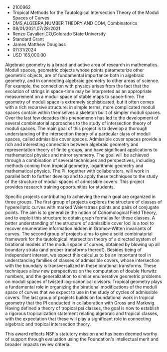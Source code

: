 
* 2100962
* Tropical Methods for the Tautological Intersection Theory of the Moduli Spaces of Curves
* DMS,ALGEBRA,NUMBER THEORY,AND COM, Combinatorics
* 08/01/2021,07/28/2021
* Renzo Cavalieri,CO,Colorado State University
* Standard Grant
* James Matthew Douglass
* 07/31/2024
* USD 165,000.00

Algebraic geometry is a broad and active area of research in mathematics. Moduli
spaces, geometric objects whose points parameterize other geometric objects, are
of fundamental importance both in algebraic geometry, and in connecting
algebraic geometry to other areas of science. For example, the connection with
physics arises from the fact that the evolution of strings in space-time may be
interpreted as an appropriate measurement on a moduli space of stable maps to
space-time. The geometry of moduli space is extremely sophisticated, but it
often comes with a rich recursive structure: in simple terms, more complicated
moduli spaces contain within themselves a skeleton built of simpler moduli
spaces. Over the last few decades this phenomenon has led to the development of
several combinatorial approaches to the study of intersection theory of moduli
spaces. The main goal of this project is to develop a thorough understanding of
the intersection theory of a particular class of moduli spaces, called
admissible cover spaces. Admissible cover spaces provide a rich and interesting
connection between algebraic geometry and representation theory of finite
groups, and have significant applications to mathematical physics and mirror
symmetry. The goal will be achieved through a combination of several techniques
and perspectives, including methods coming from tropical geometry, logarithmic
geometry and mathematical physics. The PI, together with collaborators, will
work in parallel both to further develop and to apply these techniques to the
study of the structure of moduli spaces of admissible covers. This project
provides research training opportunities for students.

Specific projects contributing to achieving the main goal are organized in three
groups. The first group of projects explores the structure of classes of
hyperelliptic curves with marked Weierstrass points and pairs of conjugate
points. The aim is to generalize the notion of Cohomological Field Theory, and
to exploit this structure to obtain graph formulas for these classes. A better
understanding of the structure of admissible cover loci is a tool to recover
enumerative information hidden in Gromov-Witten invariants of curves. The second
group of projects aims to give a solid combinatorial framework for the
tautological intersection theory of a directed system of birational models of
the moduli space of curves, obtained by blowing up all boundary strata (and
proper transforms thereof). Besides being of independent interest, we expect
this calculus to be an important tool in understanding families of classes of
admissible covers, whose intersection with the boundary is transversalized in
these birational transforms. These techniques allow new perspectives on the
computation of double Hurwitz numbers, and the generalization to similar
enumerative geometric problems on moduli spaces of twisted log-canonical
divisors. Tropical geometry plays a fundamental role in organizing the
birational modifications of the moduli space of curves that we expect to use in
the study of cycles of admissible covers. The last group of projects builds on
foundational work in tropical geometry that the PI conducted in collaboration
with Gross and Markwig. Having defined a theory of tropical psi classes, the
goal is now to establish a rigorous tropicalization statement relating algebraic
and tropical classes, with the expectation that these will play a significant
role in connecting algebraic and tropical intersection theory.

This award reflects NSF's statutory mission and has been deemed worthy of
support through evaluation using the Foundation's intellectual merit and broader
impacts review criteria.
